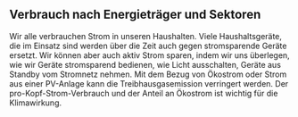 ## Verbrauch nach Energieträger und Sektoren

Wir alle verbrauchen Strom in unseren Haushalten. Viele Haushaltsgeräte, die im Einsatz sind werden über die Zeit auch gegen stromsparende Geräte ersetzt. Wir können aber auch aktiv Strom sparen, indem wir uns überlegen, wie wir Geräte stromsparend bedienen, wie Licht ausschalten, Geräte aus Standby vom Stromnetz nehmen. Mit dem Bezug von Ökostrom oder Strom aus einer PV-Anlage kann die Treibhausgasemission verringert werden. Der pro-Kopf-Strom-Verbrauch und der Anteil an Ökostrom ist wichtig für die Klimawirkung.

